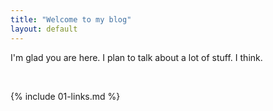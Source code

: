 ```yaml
---
title: "Welcome to my blog"
layout: default
---
```


I'm glad you are here. I plan to talk about a lot of stuff. I think.

<br>

{% include 01-links.md %}